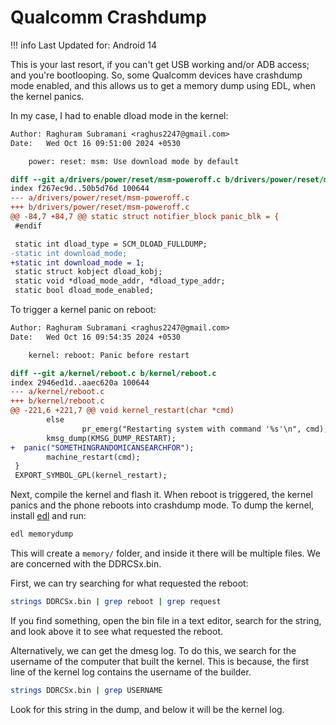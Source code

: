 # Qualcomm Crashdump

!!! info
    Last Updated for: Android 14
    
This is your last resort, if you can't get USB working and/or ADB access; and you're bootlooping. So, some Qualcomm devices have crashdump mode enabled, and this allows us to get a memory dump using EDL, when the kernel panics.

In my case, I had to enable dload mode in the kernel:

```diff
Author: Raghuram Subramani <raghus2247@gmail.com>
Date:   Wed Oct 16 09:51:00 2024 +0530

    power: reset: msm: Use download mode by default

diff --git a/drivers/power/reset/msm-poweroff.c b/drivers/power/reset/msm-poweroff.c
index f267ec9d..50b5d76d 100644
--- a/drivers/power/reset/msm-poweroff.c
+++ b/drivers/power/reset/msm-poweroff.c
@@ -84,7 +84,7 @@ static struct notifier_block panic_blk = {
 #endif

 static int dload_type = SCM_DLOAD_FULLDUMP;
-static int download_mode;
+static int download_mode = 1;
 static struct kobject dload_kobj;
 static void *dload_mode_addr, *dload_type_addr;
 static bool dload_mode_enabled;
```

To trigger a kernel panic on reboot:

```diff
Author: Raghuram Subramani <raghus2247@gmail.com>
Date:   Wed Oct 16 09:54:35 2024 +0530

    kernel: reboot: Panic before restart

diff --git a/kernel/reboot.c b/kernel/reboot.c
index 2946ed1d..aaec620a 100644
--- a/kernel/reboot.c
+++ b/kernel/reboot.c
@@ -221,6 +221,7 @@ void kernel_restart(char *cmd)
        else
                pr_emerg("Restarting system with command '%s'\n", cmd);
        kmsg_dump(KMSG_DUMP_RESTART);
+  panic("SOMETHINGRANDOMICANSEARCHFOR");
        machine_restart(cmd);
 }
 EXPORT_SYMBOL_GPL(kernel_restart);
```

Next, compile the kernel and flash it. When reboot is triggered, the kernel panics and the phone reboots into crashdump mode. To dump the kernel, install [edl](https://github.com/bkerler/edl) and run:

```sh
edl memorydump
```

This will create a `memory/` folder, and inside it there will be multiple files. We are concerned with the DDRCSx.bin.

First, we can try searching for what requested the reboot:

```sh
strings DDRCSx.bin | grep reboot | grep request
```

If you find something, open the bin file in a text editor, search for the string, and look above it to see what requested the reboot.

Alternatively, we can get the dmesg log. To do this, we search for the username of the computer that built the kernel. This is because, the first line of the kernel log contains the username of the builder.

```sh
strings DDRCSx.bin | grep USERNAME
```

Look for this string in the dump, and below it will be the kernel log.
